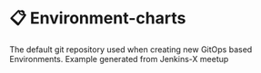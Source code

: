 # :clipboard: Environment-charts
The default git repository used when creating new GitOps based Environments. Example generated from Jenkins-X meetup
